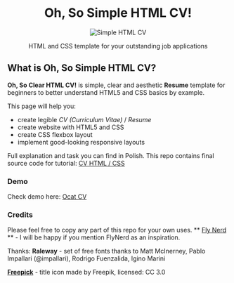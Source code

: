 <div align="center">
<h1 align="center">Oh, So Simple HTML CV!</h1>

<img alt="Simple HTML CV" src="https://github.com/ritaly/HTML-CSS-CV-demo/blob/master/img/resume_icon.png" />

HTML and CSS template for your outstanding job applications
</div>

## What is Oh, So Simple HTML CV?

**Oh, So Clear HTML CV!** is simple, clear and aesthetic **Resume** template for beginners to better understand HTML5 and CSS basics by example.

This page will help you: 

* create legible *CV (Curriculum Vitae)* / *Resume*
* create website with HTML5 and CSS
* create CSS flexbox layout
* implement good-looking responsive layouts

Full explanation and task you can find in Polish.
This repo contains final source code for tutorial: [CV HTML / CSS]()

### Demo
Check demo here: [Ocat CV](https://ritaly.github.io/HTML-CSS-CV-demo/)

### Credits
Please feel free to copy any part of this repo for your own uses.
** [Fly Nerd](https://www.flynerd.pl/) ** - I will be happy if you mention FlyNerd as an inspiration.

Thanks:
**Raleway** - set of free fonts thanks to Matt McInerney, Pablo Impallari (@impallari), Rodrigo Fuenzalida, Igino Marini

**[Freepick](http://www.freepik.com)** - title icon made by Freepik, licensed: CC 3.0